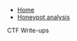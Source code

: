 <nav>
  <ul>
    <li><a href="readme.md">Home</a></li>
    <li><a href="Honey.md">Honeypot analysis</a></li>
  </ul>
</nav>
<head>CTF Write-ups</head>
